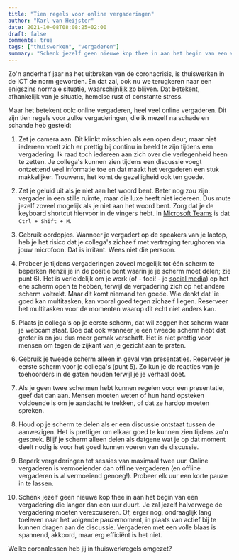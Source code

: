 ```yaml
---
title: "Tien regels voor online vergaderingen"
author: "Karl van Heijster"
date: 2021-10-08T08:08:25+02:00
draft: false
comments: true
tags: ["thuiswerken", "vergaderen"]
summary: "Schenk jezelf geen nieuwe kop thee in aan het begin van een vergadering die langer dan een uur duurt. Je zal jezelf halverwege de vergadering moeten verexcuseren. Of, erger nog, ondraaglijk lang toeleven naar het volgende pauzemoment, in plaats van actief bij te kunnen dragen aan de discussie."
---
```


Zo'n anderhalf jaar na het uitbreken van de coronacrisis, is thuiswerken in de ICT de norm geworden. En dat zal, ook nu we terugkeren naar een enigszins normale situatie, waarschijnlijk zo blijven. Dat betekent, afhankelijk van je situatie, hemelse rust of constante stress. 


Maar het betekent ook: online vergaderen, heel veel online vergaderen. Dit zijn tien regels voor zulke vergaderingen, die ik mezelf na schade en schande heb gesteld:


1. Zet je camera aan. Dit klinkt misschien als een open deur, maar niet iedereen voelt zich er prettig bij continu in beeld te zijn tijdens een vergadering. Ik raad toch iedereen aan zich over die verlegenheid heen te zetten. Je collega's kunnen zien tijdens een discussie voegt ontzettend veel informatie toe en dat maakt het vergaderen een stuk makkelijker. Trouwens, het komt de gezelligheid ook ten goede.

2. Zet je geluid uit als je niet aan het woord bent. Beter nog zou zijn: vergader in een stille ruimte, maar die luxe heeft niet iedereen. Dus mute jezelf zoveel mogelijk als je niet aan het woord bent. Zorg dat je de keyboard shortcut hiervoor in de vingers hebt. In [Microsoft Teams](https://www.microsoft.com/nl-nl/microsoft-teams/log-in) is dat `Ctrl + Shift + M`.

3. Gebruik oordopjes. Wanneer je vergadert op de speakers van je laptop, heb je het risico dat je collega's zichzelf met vertraging terughoren via jouw microfoon. Dat is irritant. Wees niet die persoon.

4. Probeer je tijdens vergaderingen zoveel mogelijk tot één scherm te beperken (tenzij je in de positie bent waarin je je scherm moet delen; zie punt 6). Het is verleidelijk om je werk (of - foei! - je [social media](https://www.linkedin.com/in/karl-van-heijster-833503aa/)) op het ene scherm open te hebben, terwijl de vergadering zich op het andere scherm voltrekt. Maar dit komt niemand ten goede. Wie denkt dat 'ie goed kan multitasken, kan vooral goed tegen zichzelf liegen. Reserveer het multitasken voor de momenten waarop dit echt niet anders kan.

5. Plaats je collega's op je eerste scherm, dat wil zeggen het scherm waar je webcam staat. Doe dat ook wanneer je een tweede scherm hebt dat groter is en jou dus meer gemak verschaft. Het is niet prettig voor mensen om tegen de zijkant van je gezicht aan te praten.

6. Gebruik je tweede scherm alleen in geval van presentaties. Reserveer je eerste scherm voor je collega's (punt 5). Zo kun je de reacties van je toehoorders in de gaten houden terwijl je je verhaal doet.

7. Als je geen twee schermen hebt kunnen regelen voor een presentatie, geef dat dan aan. Mensen moeten weten of hun hand opsteken voldoende is om je aandacht te trekken, of dat ze hardop moeten spreken.

8. Houd op je scherm te delen als er een discussie ontstaat tussen de aanwezigen. Het is prettiger om elkaar goed te kunnen zien tijdens zo'n gesprek. Blijf je scherm alleen delen als datgene wat je op dat moment deelt nodig is voor het goed kunnen voeren van de discussie.

9. Beperk vergaderingen tot sessies van maximaal twee uur. Online vergaderen is vermoeiender dan offline vergaderen (en offline vergaderen is al vermoeiend genoeg!). Probeer elk uur een korte pauze in te lassen.

10. Schenk jezelf geen nieuwe kop thee in aan het begin van een vergadering die langer dan een uur duurt. Je zal jezelf halverwege de vergadering moeten verexcuseren. Of, erger nog, ondraaglijk lang toeleven naar het volgende pauzemoment, in plaats van actief bij te kunnen dragen aan de discussie. Vergaderen met een volle blaas is spannend, akkoord, maar erg efficiënt is het niet.


Welke coronalessen heb jij in thuiswerkregels omgezet?
